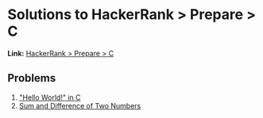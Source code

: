 # Solutions to HackerRank > Prepare > C

**Link:** [HackerRank > Prepare > C](https://www.hackerrank.com/domains/c)

## Problems

1. ["Hello World!" in C](https://www.hackerrank.com/challenges/hello-world-c/problem?isFullScreen=true)  
2. [Sum and Difference of Two Numbers](https://www.hackerrank.com/challenges/sum-numbers-c/problem?isFullScreen=true)  
